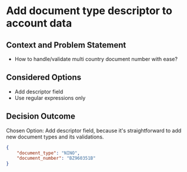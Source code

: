 # Add document type descriptor to account data
## Context and Problem Statement
* How to handle/validate multi country document number with ease?
## Considered Options
* Add descriptor field
* Use regular expressions only
## Decision Outcome
Chosen Option: Add descriptor field, because it's straightforward to add new document types and its validations.
```json
{
    "document_type": "NINO",
    "document_number": "BZ960351B"
}
```